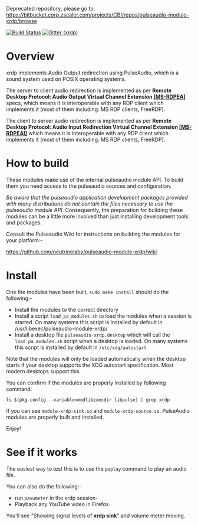 Deprecated repository, please go to: https://bitbucket.corp.zscaler.com/projects/CBI/repos/pulseaudio-module-xrdp/browse

[![Build Status](https://github.com/neutrinolabs/pulseaudio-module-xrdp/actions/workflows/build.yml/badge.svg)](https://github.com/neutrinolabs/pulseaudio-module-xrdp/actions)
[![Gitter (xrdp)](https://badges.gitter.im/Join%20Chat.svg)](https://gitter.im/neutrinolabs/xrdp-questions)

# Overview
xrdp implements Audio Output redirection using PulseAudio, which is a sound
system used on POSIX operating systems.

The server to client audio redirection is implemented as per **Remote Desktop
Protocol: Audio Output Virtual Channel Extension
[[MS-RDPEA]](https://msdn.microsoft.com/en-us/library/cc240933.aspx)** specs,
which means it is interoperable with any RDP client which implements it
(most of them including: MS RDP clients, FreeRDP).

The client to server audio redirection is implemented as per **Remote Desktop
Protocol: Audio Input Redirection Virtual Channel Extension
[[MS-RDPEAI]](https://msdn.microsoft.com/en-us/library/dd342521.aspx)**
which means it is interoperable with any RDP client which implements it
(most of them including: MS RDP clients, FreeRDP).

# How to build
These modules make use of the internal pulseaudio module API. To build
them you need access to the pulseaudio sources and configuration.

*Be aware that the pulseaudio application development packages provided
with many distributions do not contain the files necessary to use the
pulseaudio module API*. Consequently, the preparation for building these
modules can be a little more involved than just installing development
tools and packages.

Consult the Pulseaudio Wiki for instructions on building the modules
for your platform:-

https://github.com/neutrinolabs/pulseaudio-module-xrdp/wiki

# Install
One the modules have been built, `sudo make install` should do the following:-
- Install the modules to the correct directory
- Install a script `load_pa_modules.sh` to load the modules when a
  session is started.
  On many systems this script is installed by default in
  /usr/libexec/pulseaudio-module-xrdp/
- Install a desktop file `pulseaudio-xrdp.desktop` which will call the
  `load_pa_modules.sh` script when a desktop is loaded.
  On many systems this script is installed by default in
  `/etc/xdg/autostart`

Note that the modules will only be loaded automatically when the desktop
starts if your desktop supports the XDG autostart specification. Most modern
desktops support this.

You can confirm if the modules are properly installed by following command:
```
ls $(pkg-config --variable=modlibexecdir libpulse) | grep xrdp
```

If you can see `module-xrdp-sink.so` and `module-xrdp-source.so`,
PulseAudio modules are properly built and installed.

Enjoy!

# See if it works
The easiest way to test this is to use the `paplay` command to play an
audio file.

You can also do the following:-
- run `pavumeter` in the xrdp session-
- Playback any YouTube video in Firefox.

You'll see "Showing signal levels of **xrdp sink**" and volume meter moving.
